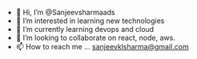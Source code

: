- 👋 Hi, I’m @Sanjeevsharmaads
- 👀 I’m interested in learning new technologies
- 🌱 I’m currently learning devops and cloud
- 💞️ I’m looking to collaborate on react, node, aws.
- 📫 How to reach me ... sanjeevklsharma@gmail.com

<!---
Sanjeevsharmaads/Sanjeevsharmaads is a ✨ special ✨ repository because its `README.md` (this file) appears on your GitHub profile.
You can click the Preview link to take a look at your changes.
--->
